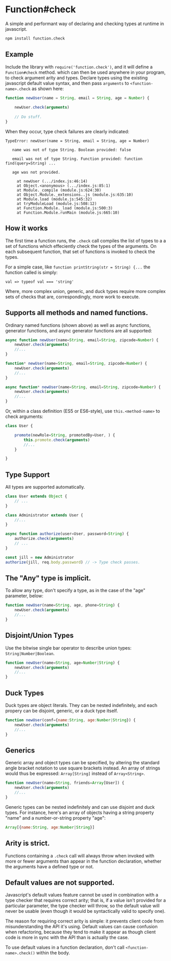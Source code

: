 # Function#check
A simple and performant way of declaring and checking types at runtime in javascript.

```sh
npm install function.check
```

## Example
Include the library with `require('function.check')`, and it will define a `Function#check` method. which can then be used anywhere in your program, to check argument arity and types. Declare types using the existing javascript default value syntax, and then pass `arguments` to `<function-name>.check` as shown here:

```js
function newUser(name = String, email = String, age = Number) {
	
	newUser.check(arguments)
	
	// Do stuff.
}
```

When they occur, type check failures are clearly indicated:

```
TypeError: newUser(name = String, email = String, age = Number)

   name was not of type String. Boolean provided: false

   email was not of type String. Function provided: function find(query=String) ...

   age was not provided.

     at newUser (.../index.js:46:14)
     at Object.<anonymous> (.../index.js:85:1)
     at Module._compile (module.js:624:30)
     at Object.Module._extensions..js (module.js:635:10)
     at Module.load (module.js:545:32)
     at tryModuleLoad (module.js:508:12)
     at Function.Module._load (module.js:500:3)
     at Function.Module.runMain (module.js:665:10)
```

## How it works
The first time a function runs, the `.check` call compiles the list of types to a a set of functions which effeciently check the types of the arguments. On each subsequent function, that set of functions is invoked to check the types.

For a simple case, like `function printString(str = String) {...` the function called is simply:

```
val => typeof val === 'string'
```

Where, more complex union, generic, and duck types require more complex sets of checks that are, correspondingly, more work to execute.

## Supports all methods and named functions.
Ordinary named functions (shown above) as well as async functions, generator functions, and async generator functions are all supported:

```js
async function newUser(name=String, email=String, zipcode=Number) {
	newUser.check(arguments)
	//...
}

function* newUser(name=String, email=String, zipcode=Number) {
	newUser.check(arguments)
	//...
}

async function* newUser(name=String, email=String, zipcode=Number) {
	newUser.check(arguments)
	//...
}
```

Or, within a class definition (ES5 or ES6-style), use `this.<method-name>` to check arguments: 

```js
class User {

	promote(newRole=String, promotedBy=User, ) {
		this.promote.check(arguments)
		//...
	}

}
```

## Type Support
All types are supported automatically.

```js
class User extends Object {
  	// ...
}

class Administrator extends User {
  	//...
}

async function authorize(user=User, password=String) {
	authorize.check(arguments)
	// ...
}

const jill = new Administrator
authorize(jill, req.body.password) // -> Type check passes.
```

## The "Any" type is implicit.
To allow any type, don't specify a type, as in the case of the "age" parameter, below:

```js
function newUser(name=String, age, phone=String) {
	newUser.check(arguments)
	//...
} 
```

## Disjoint/Union Types
Use the bitwise single bar operator to describe union types: `String|Number|Boolean`.

```js
function newUser(name=String, age=Number|String) {
	newUser.check(arguments)
	//...
}
```

## Duck Types
Duck types are object literals. They can be nested indefinitely, and each propery can be disjoint, generic, or a duck type itself.

```js
function newUser(conf={name:String, age:Number|String}) {
	newUser.check(arguments)
	//...
}
```

## Generics
Generic array and object types can be specified, by altering the standard angle bracket notation to use square brackets instead. An array of strings would thus be expressed: `Array[String]` instead of `Array<String>`.

```js
function newUser(name=String, friends=Array[User]) {
	newUser.check(arguments)
	//...
}
```

Generic types can be nested indefinitely and can use disjoint and duck types. For instance, here's an array of objects having a string property "name" and a number-or-string property "age":

```js
Array[{name:String, age:Number|String}]
```

## Arity is strict.
Functions containing a `.check` call will always throw when invoked with more or fewer arguments than appear in the function declaration, whether the arguments have a defined type or not.

## Default values are not supported.
Javascript's default values feature cannot be used in combination with a type checker that requires correct arity; that is, if a value isn't provided for a particular parameter, the type checker will throw, so the default value will never be usable (even though it would be syntactically valid to specify one).

The reason for requiring correct arity is simple: it prevents client code from misunderstanding the API it's using. Default values can cause confusion when refactoring, because they tend to make it appear as though client code is more in sync with the API than is actually the case.

To use default values in a function declaration, don't call `<function-name>.check()` within the body.
